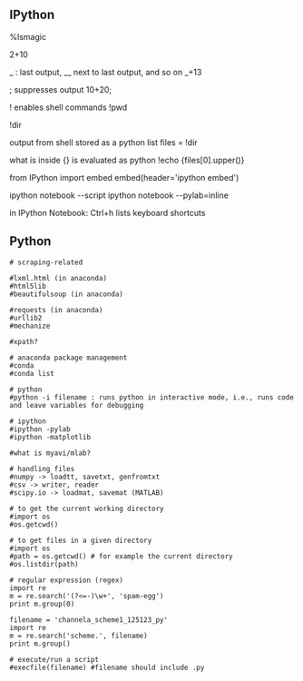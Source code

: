 ## IPython

%lsmagic

2+10

 _ : last output, __ next to last output, and so on
_+13

; suppresses output
10+20;

! enables shell commands
!pwd

!dir

output from shell stored as a python list
files = !dir 

what is inside {} is evaluated as python
!echo {files[0].upper()} 


from IPython import embed
embed(header='ipython embed')

ipython notebook --script
ipython notebook --pylab=inline

in IPython Notebook: Ctrl+h lists keyboard shortcuts

## Python
```
# scraping-related

#lxml.html (in anaconda)
#html5lib
#beautifulsoup (in anaconda)

#requests (in anaconda)
#urllib2
#mechanize

#xpath?

# anaconda package management
#conda
#conda list 

# python
#python -i filename : runs python in interactive mode, i.e., runs code and leave variables for debugging

# ipython
#ipython -pylab
#ipython -matplotlib

#what is myavi/mlab?

# handling files
#numpy -> loadtt, savetxt, genfromtxt
#csv -> writer, reader
#scipy.io -> loadmat, savemat (MATLAB)

# to get the current working directory
#import os
#os.getcwd()

# to get files in a given directory
#import os
#path = os.getcwd() # for example the current directory
#os.listdir(path)

# regular expression (regex)
import re
m = re.search('(?<=-)\w+', 'spam-egg')
print m.group(0)

filename = 'channela_scheme1_125123_py'
import re
m = re.search('scheme.', filename)
print m.group()

# execute/run a script
#execfile(filename) #filename should include .py
```
